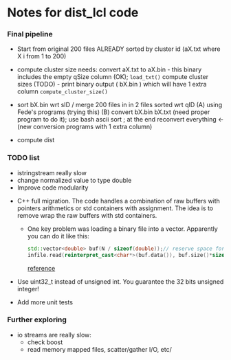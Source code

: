 # Notes for dist_Icl code

### Final pipeline

* Start from original 200 files ALREADY sorted by cluster id  (aX.txt where X i from 1 to 200)

* compute cluster size
   needs: convert aX.txt to aX.bin - this binary includes the empty qSize column (OK);  `load_txt()`
   compute cluster sizes (TODO) - print binary output ( bX.bin ) which will have 1 extra column `compute_cluster_size()`

* sort bX.bin wrt sID / merge 200 files in in 2 files sorted wrt qID
 (A) using Fede's programs (trying this)
 (B) convert bX.bin bX.txt (need proper program to do it); use  bash  ascii sort ; at the end reconvert everything <-(new conversion  programs with 1 extra column)
* compute dist



### TODO list

* istringstream really slow
* change normalized value to type double
* Improve code modularity

- C++ full migration. The code handles a combination of raw buffers with pointers arithmetics or std containers with assignment. The idea is to remove wrap the raw buffers with std containers. 

  - One key problem was loading a binary file into a vector. Apparently you can do it like this:

    ```cpp
    std::vector<double> buf(N / sizeof(double));// reserve space for N/8 doubles
    infile.read(reinterpret_cast<char*>(buf.data()), buf.size()*sizeof(double)); // or &buf[0] for C++98
    ```

    [reference](https://stackoverflow.com/questions/28707928/how-to-efficiently-read-a-binary-file-into-a-vector-c)

- Use uint32_t instead of unsigned int. You guarantee the 32 bits unsigned integer!

- Add more unit tests



### Further exploring

* io streams are really slow:
  * check boost
  * read memory mapped files, scatter/gather I/O, etc/